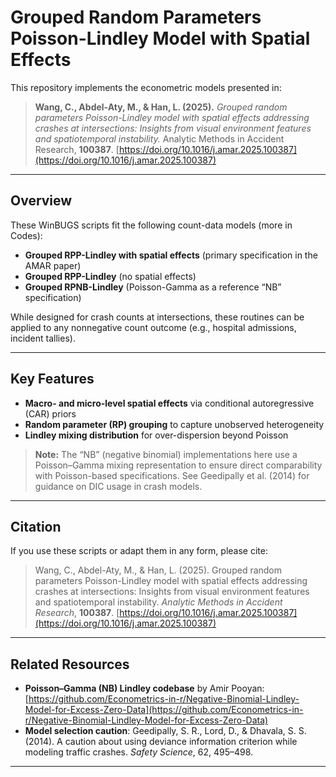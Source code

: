 # Grouped Random Parameters Poisson-Lindley Model with Spatial Effects

This repository implements the econometric models presented in:

> **Wang, C., Abdel-Aty, M., & Han, L. (2025).**
> *Grouped random parameters Poisson-Lindley model with spatial effects addressing crashes at intersections: Insights from visual environment features and spatiotemporal instability.*
> Analytic Methods in Accident Research, **100387**. [https://doi.org/10.1016/j.amar.2025.100387](https://doi.org/10.1016/j.amar.2025.100387)

---

## Overview

These WinBUGS scripts fit the following count-data models (more in Codes):

* **Grouped RPP-Lindley with spatial effects** (primary specification in the AMAR paper)
* **Grouped RPP-Lindley** (no spatial effects)
* **Grouped RPNB-Lindley** (Poisson-Gamma as a reference “NB” specification)

While designed for crash counts at intersections, these routines can be applied to any nonnegative count outcome (e.g., hospital admissions, incident tallies).

---

## Key Features

* **Macro- and micro-level spatial effects** via conditional autoregressive (CAR) priors
* **Random parameter (RP) grouping** to capture unobserved heterogeneity
* **Lindley mixing distribution** for over-dispersion beyond Poisson

> **Note:** The “NB” (negative binomial) implementations here use a Poisson–Gamma mixing representation to ensure direct comparability with Poisson-based specifications. See Geedipally et al. (2014) for guidance on DIC usage in crash models.

---

## Citation

If you use these scripts or adapt them in any form, please cite:

> Wang, C., Abdel-Aty, M., & Han, L. (2025). Grouped random parameters Poisson-Lindley model with spatial effects addressing crashes at intersections: Insights from visual environment features and spatiotemporal instability. *Analytic Methods in Accident Research*, **100387**. [https://doi.org/10.1016/j.amar.2025.100387](https://doi.org/10.1016/j.amar.2025.100387)

---

## Related Resources

* **Poisson–Gamma (NB) Lindley codebase** by Amir Pooyan:
  [https://github.com/Econometrics-in-r/Negative-Binomial-Lindley-Model-for-Excess-Zero-Data](https://github.com/Econometrics-in-r/Negative-Binomial-Lindley-Model-for-Excess-Zero-Data)
* **Model selection caution**:
  Geedipally, S. R., Lord, D., & Dhavala, S. S. (2014). A caution about using deviance information criterion while modeling traffic crashes. *Safety Science*, 62, 495–498.

---

